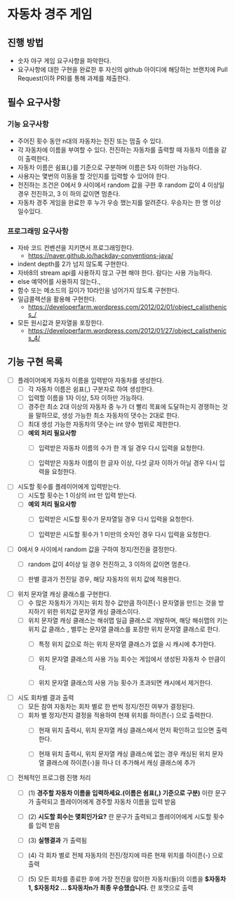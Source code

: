 # 자동차 경주 게임
## 진행 방법
* 숫자 야구 게임 요구사항을 파악한다.
* 요구사항에 대한 구현을 완료한 후 자신의 github 아이디에 해당하는 브랜치에 Pull Request(이하 PR)를 통해 과제를 제출한다.

## 필수 요구사항


### 기능 요구사항
* 주어진 횟수 동안 n대의 자동차는 전진 또는 멈출 수 있다.
* 각 자동차에 이름을 부여할 수 있다. 전진하는 자동차를 출력할 때 자동차 이름을 같이 출력한다.
* 자동차 이름은 쉼표(,)를 기준으로 구분하며 이름은 5자 이하만 가능하다.
* 사용자는 몇번의 이동을 할 것인지를 입력할 수 있어야 한다.
* 전진하는 조건은 0에서 9 사이에서 random 값을 구한 후 random 값이 4 이상일 경우 전진하고, 3 이
하의 값이면 멈춘다.
* 자동차 경주 게임을 완료한 후 누가 우승 했는지를 알려준다. 우승자는 한 명 이상 일수있다.

### 프로그래밍 요구사항
* 자바 코드 컨벤션을 지키면서 프로그래밍한다.
    * https://naver.github.io/hackday-conventions-java/
* indent depth를 2가 넘지 않도록 구현한다.
* 자바8의 stream api를 사용하지 않고 구현 해야 한다. 람다는 사용 가능하다.
* else 예약어를 사용하지 않는다.,
* 함수 또는 메소드의 길이가 10라인을 넘어가지 않도록 구현한다.
* 일급콜렉션을 활용해 구현한다.
    * https://developerfarm.wordpress.com/2012/02/01/object_calisthenics_/
* 모든 원시값과 문자열을 포장한다.
    * https://developerfarm.wordpress.com/2012/01/27/object_calisthenics_4/
  
## 기능 구현 목록
- [ ] 플레이어에게 자동차 이름을 입력받아 자동차를 생성한다.
  - [ ] 각 자동차 이름은 쉼표(,) 구분자로 하여 생성한다.
  - [ ] 입력할 이름을 1자 이상, 5자 이하만 가능하다. 
  - [ ] 경주란 최소 2대 이상의 자동차 중 누가 더 빨리 목표에 도달하는지 경쟁하는 것을 말하므로, 생성 가능한 최소 자동차의 댓수는 2대로 한다.
  - [ ] 최대 생성 가능한 자동차의 댓수는 int 양수 범위로 제한한다.
  - [ ] **예외 처리 필요사항**
    - [ ] 입력받은 자동차 이름의 수가 한 개 일 경우 다시 입력을 요청한다.
    - [ ] 입력받은 자동차 이름이 한 글자 이상, 다섯 글자 이하가 아닐 경우 다시 입력을 요청한다.
  
  
- [ ] 시도할 횟수를 플레이어에게 입력받는다.
  - [ ] 시도할 횟수는 1 이상의 int 만 입력 받는다.
  - [ ] **예외 처리 필요사항** 
    - [ ] 입력받은 시도할 횟수가 문자열일 경우 다시 입력을 요청한다.
    - [ ] 입력받은 시도할 횟수가 1 미만의 숫자인 경우 다시 입력을 요청한다.
  

- [ ] 0에서 9 사이에서 random 값을 구하여 정지/전진을 결정한다.
  - [ ] random 값이 4이상 일 경우 전진하고, 3 이하의 값이면 멈춘다.
  - [ ] 판별 결과가 전진일 경우, 해당 자동차의 위치 값에 적용한다. 


- [ ] 위치 문자열 캐싱 클래스를 구현한다.
  - [ ] 수 많은 자동차가 가지는 위치 정수 값만큼 하이픈(-) 문자열을 만드는 것을 방지하기 위한 위치값 문자열 캐싱 클래스이다.
  - [ ] 위치 문자열 캐싱 클래스는 해쉬맵 일급 클래스로 개발하며, 해당 해쉬맵의 키는 위치 값 클래스
    , 밸루는 문자열 클래스를 포장한 위치 문자열 클래스로 한다.
    - [ ] 특정 위치 값으로 하는 위치 문자열 클래스가 없을 시 캐시에 추가한다.
    - [ ] 위치 문자열 클래스의 사용 가능 회수는 게임에서 생성된 자동차 수 만큼이다.
    - [ ] 위치 문자열 클래스의 사용 가능 횟수가 초과되면 캐시에서 제거한다. 
  

- [ ] 시도 회차별 결과 출력
  - [ ] 모든 참여 자동차는 회차 별로 한 번씩 정지/전진 여부가 결정된다.
  - [ ] 회차 별 정지/전지 결정을 적용하여 현재 위치를 하이픈(-) 으로 출력한다.
    - [ ] 현재 위치 출력시, 위치 문자열 캐싱 클래스에서 먼저 확인하고 있으면 출력한다.
    - [ ] 현재 위치 출력시, 위치 문자열 캐싱 클래스에 없는 경우 캐싱된 위치 문자열 클래스에 하이픈(-)을 하나 더 추가해서 캐싱 클래스에 추가


- [ ] 전체적인 프로그램 진행 처리
  - [ ] (1) **경주할 자동차 이름을 입력하세요.(이름은 쉼표(,) 기준으로 구분)** 이란 문구가 출력되고 플레이어에게 경주할 자동차 이름을 입력 받음
  - [ ] (2) **시도할 회수는 몇회인가요?** 란 문구가 출력되고 플레이어에게 시도할 횟수를 입력 받음
  - [ ] (3) **실행결과** 가 출력됨
  - [ ] (4) 각 회차 별로 전체 자동차의 전진/정지에 따른 현재 위치를 하이픈(-) 으로 출력
  - [ ] (5) 모든 회차를 종료한 후에 가장 전진을 많이한 자동차(들)의 
    이름을 **$자동차1, $자동차2 ... $자동차n가 최종 우승했습니다.** 란 포맷으로 출력
  
    